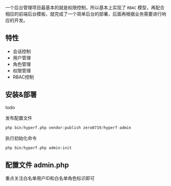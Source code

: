 一个后台管理项目最基本的就是权限控制，所以基本上实现了 `RBAC` 模型，再配合相应的前端后台模板，就完成了一个简单后台的部署，后面再根据业务需要进行响应的开发。

## 特性

* 会话控制
* 用户管理
* 角色管理
* 权限管理
* RBAC控制

## 安装&部署

todo

发布配置文件

```php
php bin/hyperf.php vendor:publish zero0719/hyperf-admin
```

执行初始化命令
```php
php bin/hyperf.php admin:init
```

## 配置文件 admin.php

重点关注白名单用户ID和白名单角色标识即可












